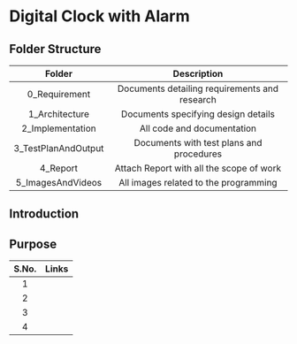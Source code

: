 # Digital Clock with Alarm
## Folder Structure
|Folder|Description|
|:-:|:--:|
|0_Requirement|Documents detailing requirements and research|
|1_Architecture|Documents specifying design details|
|2_Implementation|All code and documentation|
|3_TestPlanAndOutput|Documents with test plans and procedures|
|4_Report|Attach Report with all the scope of work|
|5_ImagesAndVideos|All images related to the programming|
## Introduction

## Purpose


|S.No.|Links|
|:-:|:--:|
|1|[]()|
|2|[]()|
|3|[]()|
|4|[]()|

